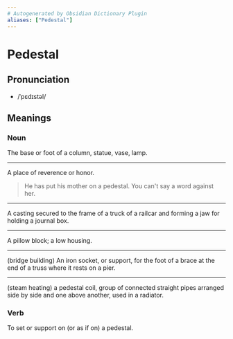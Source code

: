 ```yaml
---
# Autogenerated by Obsidian Dictionary Plugin
aliases: ["Pedestal"]
---
```


# Pedestal

## Pronunciation

- /ˈpɛdɪstəl/

## Meanings

### Noun

The base or foot of a column, statue, vase, lamp.

---

A place of reverence or honor.

> He has put his mother on a pedestal. You can't say a word against her.

---

A casting secured to the frame of a truck of a railcar and forming a jaw for holding a journal box.

---

A pillow block; a low housing.

---

(bridge building) An iron socket, or support, for the foot of a brace at the end of a truss where it rests on a pier.

---

(steam heating) a pedestal coil, group of connected straight pipes arranged side by side and one above another, used in a radiator.

### Verb

To set or support on (or as if on) a pedestal.


